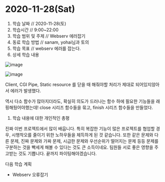 # 2020-11-28\(Sat\)

1. 학습 날짜 // 2020-11-28\(토\)
2. 학습시간 // 9:00~22:00
3. 학습 범위 및 주제 // Webserv 에러잡기
4. 동료 학습 방법 // sanam, yohai님과 토의
5. 학습 목표 // webserv 에러를 잡는다.
6. 상세 학습 내용

![image](https://user-images.githubusercontent.com/54612343/100543409-4b4f4680-3293-11eb-8d7b-fc6c01ba378a.png)

![image](https://user-images.githubusercontent.com/54612343/100543414-56a27200-3293-11eb-993f-2e2046bf1f69.png)

Client, CGI Pipe, Static resource 를 닫을 때 해줘야할 처리가 제대로 되어있지않아서 에러가 발생했다.

역시 다소 함수가 많아지더라도, 확실히 의도가 드러나는 함수 하에 필요한 기능들을 래핑해뒀어야했는데! close 시리즈 함수들을 묶고, finish 시리즈 함수들을 만들었다.

1. 학습 내용에 대한 개인적인 총평

진짜 이번 프로젝트에서 많이 배웁니다. 특히 복잡한 기능이 많은 프로젝트를 협업할 경우, 시행착오를 줄이기 위한 노하우들을 체득하게 된 것 같습니다. 또한 같은 문제와 다른 문제, 진짜 문제와 가짜 문제, 시급한 문제와 우선순위가 떨어지는 문제 등등 문제를 구분하는 것을 빡세게 해볼 수 있다는 것도 큰 소득이네요. 팀원들 서로 좋은 영향을 주고받는 것도 기쁩니다. 끝까지 파이팅해야겠습니다.

다음 학습 계획

* Webserv 오류잡기

